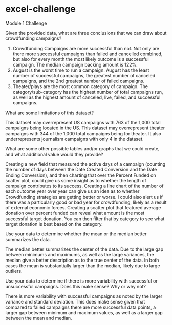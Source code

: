 # excel-challenge
Module 1 Challenge

Given the provided data, what are three conclusions that we can draw about crowdfunding campaigns?
  1.	Crowdfunding Campaigns are more successful than not. Not only are there more successful campaigns than failed and cancelled combined, but also for every month the most likely outcome is a successful campaign. The median campaign backing amount is 122%.
  2.	August is the worst time to run a campaign. August has the least number of successful campaigns, the greatest number of canceled campaigns, and the 2nd greatest number of failed campaigns.
  3.	Theater/plays are the most common category of campaign. The category/sub-category has the highest number of total campaigns run, as well as the highest amount of canceled, live, failed, and successful campaigns.

What are some limitations of this dataset?
  
  This dataset may overrepresent US campaigns with 763 of the 1,000 total campaigns being located in the US.
  This dataset may overrepresent theater campaigns with 344 of the 1,000 total campaigns being for theater. It also underrepresents journalism campaigns with only 4 in the dataset.

What are some other possible tables and/or graphs that we could create, and what additional value would they provide?

  Creating a new field that measured the active days of a campaign (counting the number of days between the Date Created Conversion and the Date Ending Conversion), and then charting that over the Percent Funded on scatter plot, could give us some insight as to whether   the length of campaign contributes to its success.
  Creating a line chart of the number of each outcome year over year can give us an idea as to whether Crowdfunding strategies are getting better or worse. I could also alert us if there was a particularly good or bad year for crowdfunding, likely as a result of external economic forces.
  Creating a scatter plot that featured average donation over percent funded can reveal what amount is the most successful target donation. You can then filter that by category to see what target donation is best based on the category.

Use your data to determine whether the mean or the median better summarizes the data.
  
  The median better summarizes the center of the data. Due to the large gap between minimums and maximums, as well as the large variances, the median give a better description as to the true center of the data. In both cases the mean is substantially larger than the median, likely due to large outliers.

Use your data to determine if there is more variability with successful or unsuccessful campaigns. Does this make sense? Why or why not?
  
  There is more variability with successful campaigns as noted by the larger variance and standard deviation. This does make sense given that compared to failed campaigns there are more successful data points, a larger gap between minimum and maximum values, as well as a larger gap between the mean and median.
